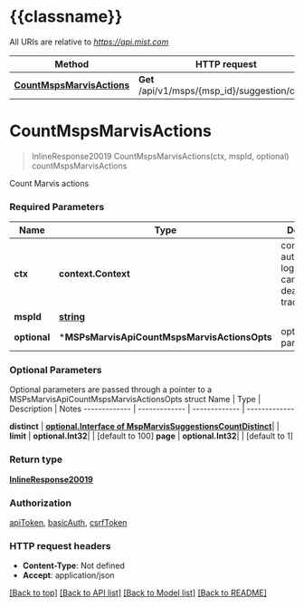 # {{classname}}

All URIs are relative to *https://api.mist.com*

Method | HTTP request | Description
------------- | ------------- | -------------
[**CountMspsMarvisActions**](MSPsMarvisApi.md#CountMspsMarvisActions) | **Get** /api/v1/msps/{msp_id}/suggestion/count | countMspsMarvisActions

# **CountMspsMarvisActions**
> InlineResponse20019 CountMspsMarvisActions(ctx, mspId, optional)
countMspsMarvisActions

Count Marvis actions

### Required Parameters

Name | Type | Description  | Notes
------------- | ------------- | ------------- | -------------
 **ctx** | **context.Context** | context for authentication, logging, cancellation, deadlines, tracing, etc.
  **mspId** | [**string**](.md)|  | 
 **optional** | ***MSPsMarvisApiCountMspsMarvisActionsOpts** | optional parameters | nil if no parameters

### Optional Parameters
Optional parameters are passed through a pointer to a MSPsMarvisApiCountMspsMarvisActionsOpts struct
Name | Type | Description  | Notes
------------- | ------------- | ------------- | -------------

 **distinct** | [**optional.Interface of MspMarvisSuggestionsCountDistinct**](.md)|  | 
 **limit** | **optional.Int32**|  | [default to 100]
 **page** | **optional.Int32**|  | [default to 1]

### Return type

[**InlineResponse20019**](inline_response_200_19.md)

### Authorization

[apiToken](../README.md#apiToken), [basicAuth](../README.md#basicAuth), [csrfToken](../README.md#csrfToken)

### HTTP request headers

 - **Content-Type**: Not defined
 - **Accept**: application/json

[[Back to top]](#) [[Back to API list]](../README.md#documentation-for-api-endpoints) [[Back to Model list]](../README.md#documentation-for-models) [[Back to README]](../README.md)

